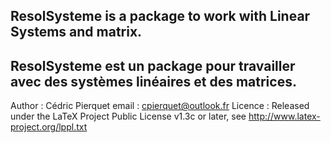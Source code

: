 ResolSysteme is a package to work with Linear Systems and matrix.
----------------------------------------------------------------------------------------
ResolSysteme est un package pour travailler avec des systèmes linéaires et des matrices.
----------------------------------------------------------------------------------------
Author : Cédric Pierquet
email : cpierquet@outlook.fr
Licence : Released under the LaTeX Project Public License v1.3c or later, see http://www.latex-project.org/lppl.txt